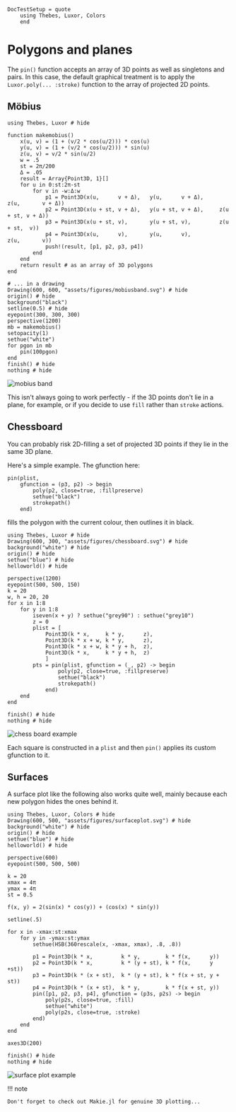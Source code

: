 ```@meta
DocTestSetup = quote
    using Thebes, Luxor, Colors
    end
```

# Polygons and planes

The `pin()` function accepts an array of 3D points as well as singletons and pairs. In this case, the default graphical treatment is to apply the `Luxor.poly(... :stroke)` function to the array of projected 2D points.

## Möbius

```@example
using Thebes, Luxor # hide

function makemobius()
    x(u, v) = (1 + (v/2 * cos(u/2))) * cos(u)
    y(u, v) = (1 + (v/2 * cos(u/2))) * sin(u)
    z(u, v) = v/2 * sin(u/2)
    w = .5
    st = 2π/200
    Δ = .05
    result = Array{Point3D, 1}[]
    for u in 0:st:2π-st
        for v in -w:Δ:w
            p1 = Point3D(x(u,      v + Δ),   y(u,      v + Δ),     z(u,       v + Δ))
            p2 = Point3D(x(u + st, v + Δ),   y(u + st, v + Δ),     z(u  + st, v + Δ))
            p3 = Point3D(x(u + st, v),       y(u + st, v),         z(u + st,  v))
            p4 = Point3D(x(u,      v),       y(u,      v),         z(u,       v))
            push!(result, [p1, p2, p3, p4])
        end
    end
    return result # as an array of 3D polygons
end

# ... in a drawing
Drawing(600, 600, "assets/figures/mobiusband.svg") # hide
origin() # hide
background("black")
setline(0.5) # hide
eyepoint(300, 300, 300)
perspective(1200)
mb = makemobius()
setopacity(1)
sethue("white")
for pgon in mb
    pin(100pgon)
end
finish() # hide
nothing # hide
```

![mobius band](assets/figures/mobiusband.svg)

This isn't always going to work perfectly - if the 3D points don't lie in a plane, for example, or if you decide to use `fill` rather than `stroke` actions.

## Chessboard

You can probably risk 2D-filling a set of projected 3D points if they lie in the same 3D plane.

Here's a simple example. The gfunction here:

```
pin(plist,
    gfunction = (p3, p2) -> begin
        poly(p2, close=true, :fillpreserve)
        sethue("black")
        strokepath()
    end)
```

fills the polygon with the current colour, then outlines it in black.

```@example
using Thebes, Luxor # hide
Drawing(600, 300, "assets/figures/chessboard.svg") # hide
background("white") # hide
origin() # hide
sethue("blue") # hide
helloworld() # hide

perspective(1200)
eyepoint(500, 500, 150)
k = 20
w, h = 20, 20
for x in 1:8
    for y in 1:8
        iseven(x + y) ? sethue("grey90") : sethue("grey10")
        z = 0
        plist = [
            Point3D(k * x,     k * y,      z),
            Point3D(k * x + w, k * y,      z),
            Point3D(k * x + w, k * y + h,  z),
            Point3D(k * x,     k * y + h,  z)
            ]
        pts = pin(plist, gfunction = (_, p2) -> begin
                poly(p2, close=true, :fillpreserve)
                sethue("black")
                strokepath()
            end)
    end
end

finish() # hide
nothing # hide
```

![chess board example](assets/figures/chessboard.svg)

Each square is constructed in a `plist` and then `pin()` applies its custom gfunction to it.

## Surfaces

A surface plot like the following also works quite well, mainly because each new polygon hides the ones behind it.

```@example
using Thebes, Luxor, Colors # hide
Drawing(600, 500, "assets/figures/surfaceplot.svg") # hide
background("white") # hide
origin() # hide
sethue("blue") # hide
helloworld() # hide

perspective(600)
eyepoint(500, 500, 500)

k = 20
xmax = 4π
ymax = 4π
st = 0.5

f(x, y) = 2(sin(x) * cos(y)) + (cos(x) * sin(y))

setline(.5)

for x in -xmax:st:xmax
    for y in -ymax:st:ymax
        sethue(HSB(360rescale(x, -xmax, xmax), .8, .8))

        p1 = Point3D(k * x,         k * y,        k * f(x,      y))
        p2 = Point3D(k * x,         k * (y + st), k * f(x,      y +st))
        p3 = Point3D(k * (x + st),  k * (y + st), k * f(x + st, y + st))
        p4 = Point3D(k * (x + st),  k * y,        k * f(x + st, y))
        pin([p1, p2, p3, p4], gfunction = (p3s, p2s) -> begin
            poly(p2s, close=true, :fill)
            sethue("white")
            poly(p2s, close=true, :stroke)
        end)
    end
end

axes3D(200)

finish() # hide
nothing # hide
```

![surface plot example](assets/figures/surfaceplot.svg)

!!! note

    Don't forget to check out Makie.jl for genuine 3D plotting...
